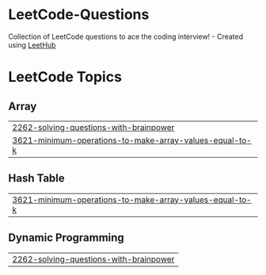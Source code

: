 # LeetCode-Questions
Collection of LeetCode questions to ace the coding interview! - Created using [LeetHub](https://github.com/QasimWani/LeetHub)

<!---LeetCode Topics Start-->
# LeetCode Topics
## Array
|  |
| ------- |
| [2262-solving-questions-with-brainpower](https://github.com/0xp0tato/LeetCode-Questions/tree/master/2262-solving-questions-with-brainpower) |
| [3621-minimum-operations-to-make-array-values-equal-to-k](https://github.com/0xp0tato/LeetCode-Questions/tree/master/3621-minimum-operations-to-make-array-values-equal-to-k) |
## Hash Table
|  |
| ------- |
| [3621-minimum-operations-to-make-array-values-equal-to-k](https://github.com/0xp0tato/LeetCode-Questions/tree/master/3621-minimum-operations-to-make-array-values-equal-to-k) |
## Dynamic Programming
|  |
| ------- |
| [2262-solving-questions-with-brainpower](https://github.com/0xp0tato/LeetCode-Questions/tree/master/2262-solving-questions-with-brainpower) |
<!---LeetCode Topics End-->